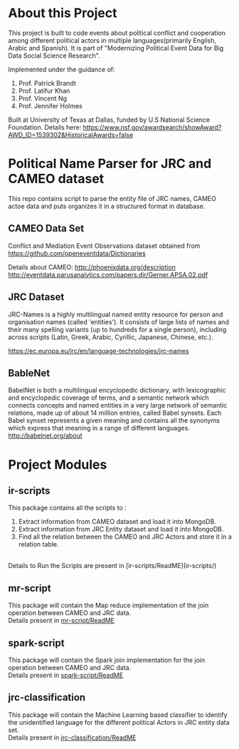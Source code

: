 # About this Project

This project is built to code events about political conflict and cooperation among different political actors in multiple languages(primarily Engilsh, Arabic and Spanish).
It is part of "Modernizing Political Event Data for Big Data Social Science Research".

Implemented under the guidance of: 
1. Prof. Patrick Brandt
2. Prof. Latifur Khan
3. Prof. Vincent Ng
4. Prof. Jennifer Holmes

Built at University of Texas at Dallas, funded by U.S National Science Foundation. 
Details here: https://www.nsf.gov/awardsearch/showAward?AWD_ID=1539302&HistoricalAwards=false 



# Political Name Parser for JRC and CAMEO dataset
This repo contains script to parse the entity file of JRC names, CAMEO actoe data and puts organizes it in a structured format in database.

## CAMEO Data Set
Conflict and Mediation Event Observations dataset obtained from https://github.com/openeventdata/Dictionaries

Details about CAMEO: 
 http://phoenixdata.org/description 
 http://eventdata.parusanalytics.com/papers.dir/Gerner.APSA.02.pdf

## JRC Dataset
JRC-Names is a highly multilingual named entity resource for person and organisation names (called 'entities'). It consists of large lists of names and their many spelling variants (up to hundreds for a single person), including across scripts (Latin, Greek, Arabic, Cyrillic, Japanese, Chinese, etc.).

https://ec.europa.eu/jrc/en/language-technologies/jrc-names

## BableNet
BabelNet is both a multilingual encyclopedic dictionary, with lexicographic and encyclopedic coverage of terms, 
and a semantic network which connects concepts and named entities in a very large network of semantic relations, 
made up of about 14 million entries, called Babel synsets. Each Babel synset represents a given meaning and contains
all the synonyms which express that meaning in a range of different languages.
http://babelnet.org/about 

# Project Modules

## ir-scripts
This package contains all the scripts to :
1. Extract information from CAMEO dataset and load it into MongoDB.
2. Extract information from JRC Entity dataset and load it into MongoDB.
3. Find all the relation between the CAMEO and JRC Actors and store it in a relation table.
<br/>
Details to Run the Scripts are present in [ir-scripts/ReadME](ir-scripts/)

## mr-script
This package will contain the Map reduce implementation of the join operation between CAMEO and JRC data.
<br/>
Details present in [mr-script/ReadME](mr-script/)

## spark-script
This package will contain the Spark join implementation for the join operation between CAMEO and JRC data.
<br/>
Details present in [spark-script/ReadME](spark-script/)

## jrc-classification
This package will contain the Machine Learning based classifier to identify the unidentified language for the different political Actors in JRC entity data set.
<br/>
Details present in [jrc-classification/ReadME](jrc-classification/)



